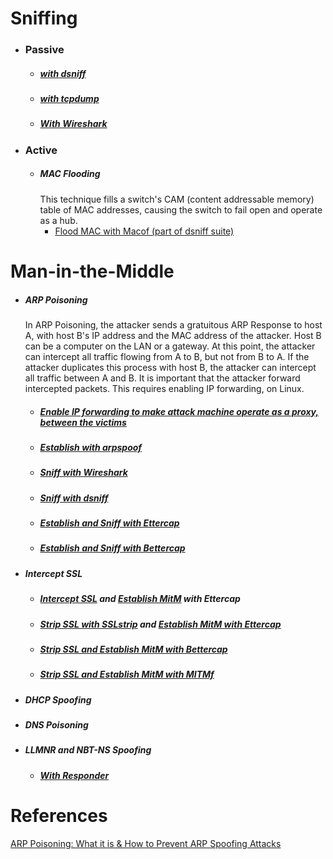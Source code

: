 # Sniffing
* ### Passive
  * ##### [with dsniff](../../Tools/NetworkDiscovery/dsniff/README.md)
  * ##### [with tcpdump](../../Tools/NetworkDiscovery/tcpdump/README.md)
  * ##### [With Wireshark](../../Tools/NetworkDiscovery/Wireshark/README.md)
* ### Active
  * ##### MAC Flooding
    This technique fills a switch's CAM (content addressable memory) table of MAC addresses, causing the switch to fail open and operate as a hub.
    * [Flood MAC with Macof (part of dsniff suite)](../../Tools/NetworkDiscovery/dsniff/README.md)
    
# Man-in-the-Middle
  * ##### ARP Poisoning
    In ARP Poisoning, the attacker sends a gratuitous ARP Response to host A, with host B's IP address and the MAC address of the attacker.  Host B can be a computer on the LAN or a gateway.  At this point, the attacker can intercept all traffic flowing from A to B, but not from B to A.  If the attacker duplicates this process with host B, the attacker can intercept all traffic between A and B.  It is important that the attacker forward intercepted packets.  This requires enabling IP forwarding, on Linux.
    * ##### [Enable IP forwarding to make attack machine operate as a proxy, between the victims](../../Tools/Shells/Linux/README.md#Enable-IP-Forwarding)
    * ##### [Establish with arpspoof](../../Tools/MitM/arpspoof/README.md#Establish-MitM)
    * ##### [Sniff with Wireshark](../../Tools/NetworkDiscovery/Wireshark/README.md#Sniff-ARP-Spoof-MitM)
    * ##### [Sniff with dsniff](../../Tools/NetworkDiscovery/dsniff/README.md#Sniff-ARP-Spoof-MitM)
    * ##### [Establish and Sniff with Ettercap](../../Tools/MitM/Ettercap/README.md#Establish-MitM)
    * ##### [Establish and Sniff with Bettercap](../../Tools/MitM/Bettercap/README.md#Establish-MitM)
  * ##### Intercept SSL
    * ##### [Intercept SSL](../../Tools/MitM/Ettercap/README.md#Intercept-SSL) and [Establish MitM](../../Tools/MitM/Ettercap/README.md#Establish-MitM) with Ettercap
    * ##### [Strip SSL with SSLstrip](../../Tools/MitM/SSLstrip/README.md#Strip-SSL) and [Establish MitM with Ettercap](../../Tools/MitM/Ettercap/README.md#Establish-MitM)
    * ##### [Strip SSL and Establish MitM with Bettercap](../../Tools/MitM/Bettercap/README.md#Establish-MitM-and-Strip-SSL)
    * ##### [Strip SSL and Establish MitM with MITMf](../../Tools/MitM/MITMf/README.md#Establish-MitM-with-HSTS-Bypass)
  * ##### DHCP Spoofing
  * ##### DNS Poisoning
  * ##### LLMNR and NBT-NS Spoofing
    * ##### [With Responder](https://github.com/lgandx/Responder)
  


# References
[ARP Poisoning: What it is & How to Prevent ARP Spoofing Attacks](https://www.varonis.com/blog/arp-poisoning)